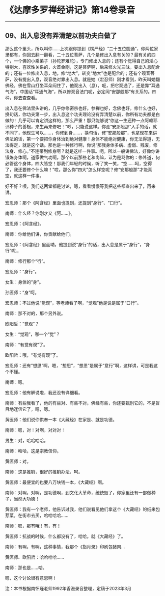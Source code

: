 # 《达摩多罗禅经讲记》第14卷录音

------

## 09、出入息没有弄清楚以前功夫白做了

那么这个里头，所以叫你……上次跟你提到《楞严经》“二十五位圆通”，你两位家里都有，你回去翻一翻看，二十五位菩萨，几个是修出入息有关的？最有关的四个，一个佛的小乘弟子（孙陀罗难陀），专门修出入息的；还有个觉得自己的淫心特别大，喜欢性关系的，火首金刚，这是菩萨啊，后来修火光三昧，要出入息配合的；还有一位修出入息，地，修“地大”，转变“地大”也是配合的；还有个观音菩萨，没有提出入息，观音绝对靠出入息。就是她（宏忍师）刚才看到，昨天叫她翻佛经，佛在雪山打坐耳朵闷住了，他观出入（息），呃，把它观通了，还是靠“耳通气海”，中国话“耳通气海”，所以修观音法门呢，必定同“安那般那”有关系的。四种，你去查查看。

出入息在佛法里头讲的，几乎你修密宗也好，参禅也好，念佛也好，修什么也好，换句话，你功夫第一步，出入息这个功夫理论没有弄清楚以前，你所有功夫都是白做的！几乎可以肯定讲这样的，那么严重！那只能够说“你这一生还种一点阿赖耶识种子的善根，来生再来修吧！”哼，只能说这样。你走“安那般那”入手的话，就不同了，他现生可以……，你修到身……，换句话，修“安那般那”，也拿现在来讲佛法的话，第一个要把你身体治到绝对健康！身体不能绝对健康，你无法得道，无法得定，就是这个话。那也是一种修行啊，你说“那我身体多病、虚弱、残废，修法身、修心。”不连带到修身啊？就是这样一件事。呃，所以一般讲佛法，好像你讲锻炼身体啊，道家做气功啊，那个以前那些老和尚嘛，认为是骂你的：修外道，何必管这个身体，四大皆空！那我们年轻的时候，听了笑一笑，“空……呵，空得了，我还要修个什么嘛！”哎，那么你“四大”怎么样空呢？修“安那般那”才能真空，就这样一件事。

好不好？噢，我们这两堂都是讨论，嗯，看看慢慢等我把这些都查出来了，再来讲。

宏忍师：那个《阿含经》里面也提到，还提到“身行”、“口行”。

南师：什么经？你刚才又《阿……》。

宏忍师：《阿含经》。

南师：你给他们讲，你贡献给他们。

宏忍师：《阿含经》里面呐，他提到说“身行”的话，出入息是属于“身行”，“身行”呢…

南师：修行那个“行”。

宏忍师：“身行”。

女生：身体的“身”。

孙医师：“身”呵。

宏忍师：不过他说“觉观”，等老师看了啊，“觉观”他是说是属于“口行”。

南师：那不对的，那个另外说。

欧阳哲：“觉观”？

女生：“觉观”，哪一个“觉”？

南师：“有觉有观”了。

欧阳哲：哦，“有觉有观”了。

宏忍师：还有“想思”啊，嗯，“想思”，“想思”是属于“意行”啊，这样讲，可是我这个不懂。

南师：嗯。

宏忍师：他有解说啦，我还没有详细看。

南师：有些我看了，他的有些对、有些不对，佛经有些，你还要甄别它的，不是盲目地迷信它了，嗯，嗯。

黄医师：他们说你供奉一本《大藏经》在家是、就是功德。

南师：嗯，对！对啊，对对对！

男生：对，哈哈哈哈。

南师：哈哈，这是宗教信仰。

黄医师：对。

南师：这是推销，很好的推销办法，呵。

黄医师：最便宜的也要八万块钱一本，《大藏经》啊。

南师：对啊，对啊，是功德啊，到文化大革命，统统毁了，你家里还有一部做种子，当然大功德！

黄医师：我有一个老师，他告诉过我，他们说看见他们拿这个《大藏经》的纸来包芽菜，在街市去买，哈哈哈哈……

南师：嗯，那有哦！有，有！

黄医师：抗战的时候，什么都没有了，哈哈，就《大藏经》了。

南师：有啊，有啊，这种事情，我那个《指月录》印刷包猪肉…

黄医师、欧阳哲：哈哈哈哈……

南师：那也是……哈。

嗯，这个讨论很有意思啊！

注：本书根据南怀瑾老师1992年香港录音整理，定稿于2023年3月

